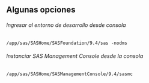 ## Algunas opciones

###### Ingresar al entorno de desarrollo desde consola

```
/app/sas/SASHome/SASFoundation/9.4/sas -nodms

```

###### Instanciar SAS Management Console desde la consola

```
/app/sas/SASHome/SASManagementConsole/9.4/sasmc
```

